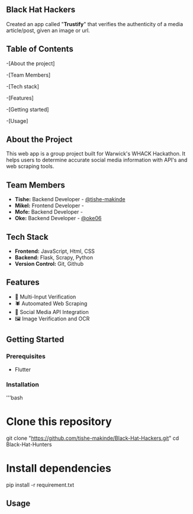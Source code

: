 ## Black Hat Hackers
Created an app called "**Trustify**" that verifies the authenticity of a media article/post, given an image or url.

## Table of Contents
-[About the project]

-[Team Members]

-[Tech stack]

-[Features]

-[Getting started]

-[Usage]

## About the Project
This web app is a group project built for Warwick's WHACK Hackathon. It helps users to determine accurate social media information with API's and web scraping tools.

## Team Members
- **Tishe:** Backend Developer - [@tishe-makinde](https://github.com/tishe-makinde)
- **Mikel:** Frontend Developer - []()
- **Mofe:** Backend Developer - []()
- **Oke:** Backend Developer - [@oke06](https://github.com/oke06)

## Tech Stack
- **Frontend:** JavaScript, Html, CSS
- **Backend:** Flask, Scrapy, Python
- **Version Control:** Git, Github

## Features
- 📝 Multi-Input Verification
- 🕷️ Autoomated Web Scraping
- 📱 Social Media API Integration
- 🖼️ Image Verification and OCR

## Getting Started

### Prerequisites
- Flutter

### Installation
'''bash
# Clone this repository
git clone "https://github.com/tishe-makinde/Black-Hat-Hackers.git"
cd Black-Hat-Hunters

# Install dependencies
pip install -r requirement.txt



## Usage
